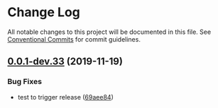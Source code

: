 # Change Log

All notable changes to this project will be documented in this file.
See [Conventional Commits](https://conventionalcommits.org) for commit guidelines.

## [0.0.1-dev.33](https://github.com/helsenorge/designsystem/compare/v0.0.1-dev.32...v0.0.1-dev.33) (2019-11-19)


### Bug Fixes

* test to trigger release ([69aee84](https://github.com/helsenorge/designsystem/commit/69aee84c9fbfa26089b7a4f9769799f394d45617))
